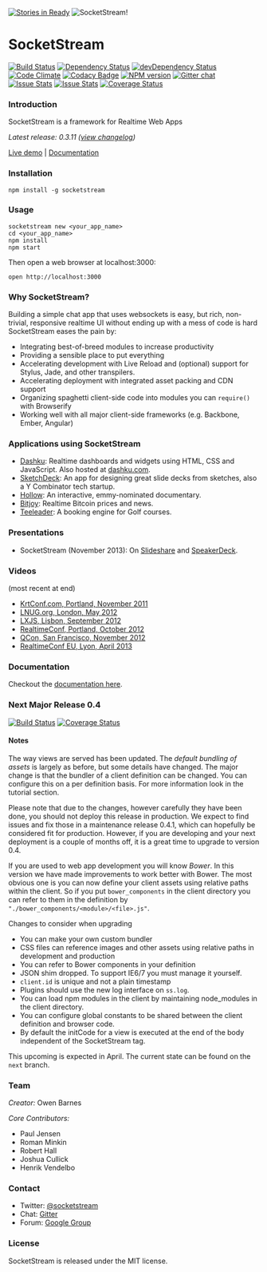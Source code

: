 [![Stories in Ready](https://badge.waffle.io/socketstream/socketstream.png?label=ready&title=Ready)](https://waffle.io/socketstream/socketstream)
![SocketStream!](https://github.com/socketstream/socketstream/raw/master/new_project/client/static/images/logo.png)

# SocketStream
[![Build Status](https://api.travis-ci.org/socketstream/socketstream.svg?branch=master)](https://travis-ci.org/socketstream/socketstream) [![Dependency Status](https://david-dm.org/socketstream/socketstream.svg)](https://david-dm.org/socketstream/socketstream#info=dependencies) [![devDependency Status](https://david-dm.org/socketstream/socketstream/dev-status.svg)](https://david-dm.org/socketstream/socketstream#info=devDependencies) [![Code Climate](https://codeclimate.com/github/socketstream/socketstream.svg)](https://codeclimate.com/github/socketstream/socketstream) [![Codacy Badge](https://www.codacy.com/project/badge/802df47157c84beca4c3dbcda76bc553)](https://www.codacy.com/public/paulbjensen_2636/socketstream) [![NPM version](https://badge.fury.io/js/socketstream.svg)](http://badge.fury.io/js/socketstream) [![Gitter chat](https://badges.gitter.im/socketstream.svg)](https://gitter.im/socketstream/socketstream)
[![Issue Stats](http://issuestats.com/github/socketstream/socketstream/badge/pr)](http://issuestats.com/github/socketstream/socketstream)
[![Issue Stats](http://issuestats.com/github/socketstream/socketstream/badge/issue)](http://issuestats.com/github/socketstream/socketstream)
[![Coverage Status](https://img.shields.io/coveralls/socketstream/socketstream.svg)](https://coveralls.io/r/socketstream/socketstream?branch=master)


### Introduction

SocketStream is a framework for Realtime Web Apps

_Latest release: 0.3.11 ([view changelog](https://github.com/socketstream/socketstream/blob/master/HISTORY.md))_

[Live demo](http://demo.socketstream.com) | [Documentation](http://socketstream.github.io/socketstream/docs/)

### Installation

    npm install -g socketstream

### Usage

    socketstream new <your_app_name>
    cd <your_app_name>
    npm install
    npm start

Then open a web browser at localhost:3000:

    open http://localhost:3000

### Why SocketStream?

Building a simple chat app that uses websockets is easy, but rich, non-trivial, responsive realtime UI without ending up with a mess of code is hard SocketStream eases the pain by:

* Integrating best-of-breed modules to increase productivity
* Providing a sensible place to put everything
* Accelerating development with Live Reload and (optional) support for Stylus, Jade, and other transpilers.
* Accelerating deployment with integrated asset packing and CDN support
* Organizing spaghetti client-side code into modules you can `require()` with Browserify
* Working well with all major client-side frameworks (e.g. Backbone, Ember, Angular)

### Applications using SocketStream

- [Dashku](https://github.com/Anephenix/dashku): Realtime dashboards and widgets using HTML, CSS and JavaScript. Also hosted at [dashku.com](https://dashku.com).
- [SketchDeck](http://sketchdeck.com): An app for designing great slide decks from sketches, also a Y Combinator tech startup.
- [Hollow](http://hollowdocumentary.com/): An interactive, emmy-nominated documentary.
- [Bitjoy](http://bitjoy.org/): Realtime Bitcoin prices and news.
- [Teeleader](http://www.teeleader.com): A booking engine for Golf courses.

### Presentations

- SocketStream (November 2013): On [Slideshare](http://www.slideshare.net/paulbjensen/socketstream-28194445) and [SpeakerDeck](https://speakerdeck.com/paulbjensen/socketstream).

### Videos

(most recent at end)

* [KrtConf.com, Portland, November 2011](http://2011.krtconf.com/videos/owen_barnes)
* [LNUG.org, London, May 2012](http://vimeo.com/43027679)
* [LXJS, Lisbon, September 2012](http://www.youtube.com/watch?v=LOS1lpWXphs)
* [RealtimeConf, Portland, October 2012](http://2012.realtimeconf.com/video/owen-barnes)
* [QCon, San Francisco, November 2012](http://www.infoq.com/presentations/SocketStream)
* [RealtimeConf EU, Lyon, April 2013](https://www.youtube.com/watch?v=76ZSp3OtCTM)

### Documentation

Checkout the [documentation here](http://socketstream.github.io/socketstream/docs/#/tutorials).

### Next Major Release 0.4

[![Build Status](https://api.travis-ci.org/socketstream/socketstream.svg?branch=next)](https://travis-ci.org/socketstream/socketstream)
[![Coverage Status](https://coveralls.io/repos/socketstream/socketstream/badge.svg?branch=next)](https://coveralls.io/r/socketstream/socketstream?branch=next)

#### Notes

The way views are served has been updated. The *default bundling of assets* is largely as before, but some details have changed. The major change is that the bundler of a client definition can be changed. You can configure this on a per definition basis. For more information look in the tutorial section.

Please note that due to the changes, however carefully they have been done, you should not deploy this release in production. We expect to find issues and fix those in a maintenance release 0.4.1, which can hopefully be considered fit for production. However, if you are developing and your next deployment is a couple of months off, it is a great time to upgrade to version 0.4.

If you are used to web app development you will know *Bower*. In this version we have made improvements to work better with Bower. The most obvious one is you can now define your client assets using relative paths within the client. So if you put `bower_components` in the client directory you can refer to them in the definition by `"./bower_components/<module>/<file>.js"`.

Changes to consider when upgrading

* You can make your own custom bundler
* CSS files can reference images and other assets using relative paths in development and production
* You can refer to Bower components in your definition
* JSON shim dropped. To support IE6/7 you must manage it yourself.
* `client.id` is unique and not a plain timestamp
* Plugins should use the new log interface on `ss.log`.
* You can load npm modules in the client by maintaining node_modules in the client directory.
* You can configure global constants to be shared between the client definition and browser code.
* By default the initCode for a view is executed at the end of the body independent of the SocketStream tag.

This upcoming is expected in April. The current state can be found on the `next` branch.


### Team

*Creator:* Owen Barnes


*Core Contributors:* 

- Paul Jensen
- Roman Minkin
- Robert Hall
- Joshua Cullick
- Henrik Vendelbo

### Contact

- Twitter: [@socketstream](http://twitter.com/#!/socketstream)  
- Chat: [Gitter](https://gitter.im/socketstream/socketstream)
- Forum: [Google Group](http://groups.google.com/group/socketstream)

### License

SocketStream is released under the MIT license.
